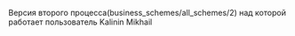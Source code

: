 Версия второго процесса(business_schemes/all_schemes/2) над которой работает пользователь Kalinin Mikhail
